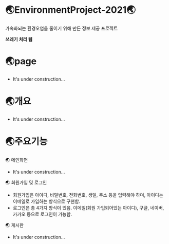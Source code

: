 # 🌏EnvironmentProject-2021🌏
가속화되는 환경오염을 줄이기 위해 만든 정보 제공 프로젝트

**쓰레기 처리 웹**
  
# 🌏page
  * It's under construction...
  
# 🌏개요
  * It's under construction...
  
# 🌏주요기능
  
🌏 메인화면
  * It's under construction...

🌏 회원가입 및 로그인
  * 회원가입은 아이디, 비밀번호, 전화번호, 생일, 주소 등을 입력해야 하며, 아이디는 이메일로 가입하는 방식으로 구현함.
  * 로그인은 총 4가지 방식이 있음. 이메일(회원 가입되어있는 아이디), 구글, 네이버, 카카오 등으로 로그인이 가능함.
  
🌏 게시판
  * It's under construction...
